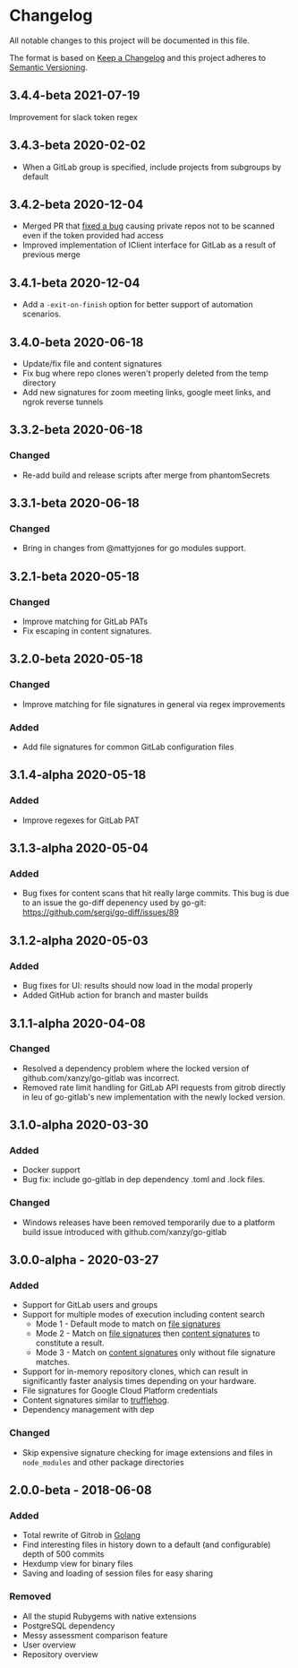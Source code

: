 
# Changelog
All notable changes to this project will be documented in this file.

The format is based on [Keep a Changelog](http://keepachangelog.com/en/1.0.0/)
and this project adheres to [Semantic Versioning](http://semver.org/spec/v2.0.0.html).

## 3.4.4-beta 2021-07-19

Improvement for slack token regex

## 3.4.3-beta 2020-02-02
- When a GitLab group is specified, include projects from subgroups by default

## 3.4.2-beta 2020-12-04
- Merged PR that [fixed a bug](https://gitlab.com/gitlab-com/gl-security/security-operations/gl-redteam/gitrob/-/issues/3) causing private repos not to be scanned even if the token provided had access
- Improved implementation of IClient interface for GitLab as a result of previous merge

## 3.4.1-beta 2020-12-04
- Add a `-exit-on-finish` option for better support of automation scenarios.

## 3.4.0-beta 2020-06-18
- Update/fix file and content signatures
- Fix bug where repo clones weren't properly deleted from the temp directory
- Add new signatures for zoom meeting links, google meet links, and ngrok reverse tunnels

## 3.3.2-beta 2020-06-18
### Changed
- Re-add build and release scripts after merge from phantomSecrets

## 3.3.1-beta 2020-06-18
### Changed
- Bring in changes from @mattyjones for go modules support.

## 3.2.1-beta 2020-05-18
### Changed
- Improve matching for GitLab PATs
- Fix escaping in content signatures.

## 3.2.0-beta 2020-05-18
### Changed
- Improve matching for file signatures in general via regex improvements

### Added
- Add file signatures for common GitLab configuration files

## 3.1.4-alpha 2020-05-18
### Added
- Improve regexes for GitLab PAT

## 3.1.3-alpha 2020-05-04
### Added
- Bug fixes for content scans that hit really large commits.  This bug is due to an issue the go-diff depenency used by go-git:  https://github.com/sergi/go-diff/issues/89

## 3.1.2-alpha 2020-05-03
### Added
- Bug fixes for UI:  results should now load in the modal properly
- Added GitHub action for branch and master builds

## 3.1.1-alpha 2020-04-08
### Changed
- Resolved a dependency problem where the locked version of github.com/xanzy/go-gitlab was incorrect.
- Removed rate limit handling for GitLab API requests from gitrob directly in leu of go-gitlab's new implementation with the newly locked version.

## 3.1.0-alpha 2020-03-30
### Added
- Docker support
- Bug fix:  include go-gitlab in dep dependency .toml and .lock files.

### Changed
- Windows releases have been removed temporarily due to a platform build issue introduced with github.com/xanzy/go-gitlab

## 3.0.0-alpha - 2020-03-27
### Added
- Support for GitLab users and groups
- Support for multiple modes of execution including content search
    - Mode 1 - Default mode to match on [file signatures](./filesignatures.json)
    - Mode 2 - Match on [file signatures](./filesignatures.json) then [content signatures](./contentsignatures.json) to constitute a result.
    - Mode 3 - Match on [content signatures](./contentsignatures.json) only without file signature matches.
- Support for in-memory repository clones, which can result in significantly faster analysis times depending on your hardware.
- File signatures for Google Cloud Platform credentials
- Content signatures similar to [trufflehog](https://github.com/dxa4481/truffleHogRegexes/blob/master/truffleHogRegexes/regexes.json).
- Dependency management with dep

### Changed
- Skip expensive signature checking for image extensions and files in `node_modules` and other package directories

## 2.0.0-beta - 2018-06-08
### Added
- Total rewrite of Gitrob in [Golang](https://golang.org/)
- Find interesting files in history down to a default (and configurable) depth of 500 commits
- Hexdump view for binary files
- Saving and loading of session files for easy sharing

### Removed
- All the stupid Rubygems with native extensions
- PostgreSQL dependency
- Messy assessment comparison feature
- User overview
- Repository overview

[Unreleased]: https://github.com/michenriksen/gitrob/compare/v2.0.0-beta...HEAD
